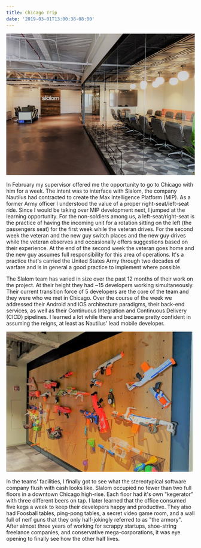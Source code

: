 ```yaml
---
title: Chicago Trip
date: '2019-03-01T13:00:38-08:00'
---
```

![Slalom](/assets/slalom.jpg)

In February my supervisor offered me the opportunity to go to Chicago with him for a week.  The intent was to interface with Slalom, the company Nautilus had contracted to create the Max Intelligence Platform (MIP).  As a former Army officer I understood the value of a proper right-seat/left-seat ride. Since I would be taking over MIP development next, I jumped at the learning opportunity.  For the non-soldiers among us, a left-seat/right-seat is the practice of having the incoming unit for a rotation sitting on the left (the passengers seat) for the first week while the veteran drives. For the second week the veteran and the new guy switch places and the new guy drives while the veteran observes and occasionally offers suggestions based on their experience.  At the end of the second week the veteran goes home and the new guy assumes full responsibility for this area of operations.  It's a practice that's carried the United States Army through two decades of warfare and is in general a good practice to implement where possible.

The Slalom team has varied in size over the past 12 months of their work on the project. At their height they had ~15 developers working simultaneously.  Their current transition force of 5 developers are the core of the team and they were who we met in Chicago.  Over the course of the week we addressed their Android and iOS architecture paradigms, their back-end services, as well as their Continuous Integration and Continuous Delivery (CICD) pipelines.  I learned a lot while there and became pretty confident in assuming the reigns, at least as Nautilus' lead mobile developer.  

![Nerf gun armory](/assets/armory.jpg)

In the teams' facilities, I finally got to see what the stereotypical software company flush with cash looks like.  Slalom occupied no fewer than two full floors in a downtown Chicago high-rise.  Each floor had it's own "kegerator" with three different beers on tap.  I later learned that the office consumed five kegs a week to keep their developers happy and productive.  They also had Foosball tables, ping-pong tables, a secret video game room, and a wall full of nerf guns that they only half-jokingly referred to as "the armory".  After almost three years of working for scrappy startups, shoe-string freelance companies, and conservative mega-corporations, it was eye opening to finally see how the other half lives.
